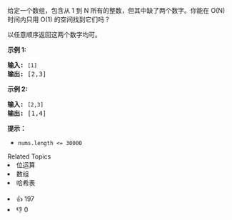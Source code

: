 <p>给定一个数组，包含从 1 到 N 所有的整数，但其中缺了两个数字。你能在 O(N) 时间内只用 O(1) 的空间找到它们吗？</p>

<p>以任意顺序返回这两个数字均可。</p>

<p><strong>示例 1:</strong></p>

<pre><strong>输入:</strong> <span><code>[1]</code></span>
<strong>输出: </strong>[2,3]</pre>

<p><strong>示例 2:</strong></p>

<pre><strong>输入:</strong> <span><code>[2,3]</code></span>
<strong>输出: </strong>[1,4]</pre>

<p><strong>提示：</strong></p>

<ul> 
 <li><code>nums.length &lt;=&nbsp;30000</code></li> 
</ul>

<div><div>Related Topics</div><div><li>位运算</li><li>数组</li><li>哈希表</li></div></div><br><div><li>👍 197</li><li>👎 0</li></div>